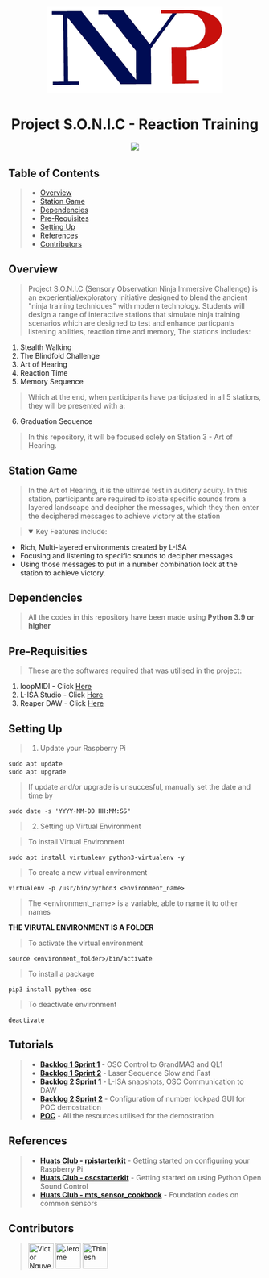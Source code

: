#
<h1 align="center">
  <img src="./Media Assests/NanyangPolyLogo.png" width = 350px height=170px>
</h1>

<h1 align="center">
  Project S.O.N.I.C - Reaction Training
</h1>


 
<p align="center">
  <a href="https://github.com/ntsd27/EGL314/commits/main"><img src="https://img.shields.io/github/last-commit/ntsd27/EGL-314.svg?style=for-the-badge"/></a>
</p>

## Table of Contents
> - [Overview](#overview)
> - [Station Game](#station-game)
> - [Dependencies](#dependencies)
> - [Pre-Requisites](#pre-requisities)
> - [Setting Up](#setting-up)
> - [References](#references)
> - [Contributors](#contributors)


## Overview
> Project S.O.N.I.C (Sensory Observation Ninja Immersive Challenge) is an experiential/exploratory initiative designed to blend the ancient "ninja training techniques" with modern technology. Students will design a range of interactive stations that simulate ninja training scenarios which are designed to test and enhance particpants listening abilities, reaction time and memory, The stations includes: 

1. Stealth Walking 
2. The Blindfold Challenge
3. Art of Hearing
4. Reaction Time
5. Memory Sequence

> Which at the end, when participants have participated in all 5 stations, they will be presented with a: 

6. Graduation Sequence

> In this repository, it will be focused solely on Station 3 - Art of Hearing.

## Station Game

> In the Art of Hearing, it  is the ultimae test in auditory acuity. In this station, participants are required to isolate specific sounds from a layered landscape and decipher the messages, which they then enter the deciphered messages to achieve victory at the station 

><details open>
> <summary>Key Features include:</summary>
* Rich, Multi-layered environments created by L-ISA 
* Focusing and listening to specific sounds to decipher messages 
* Using those messages to put in a number combination lock at the station to achieve victory.

## Dependencies
> All the codes in this repository have been made using **Python 3.9 or higher**

## Pre-Requisities
> These are the softwares required that was utilised in the project:
1. loopMIDI - Click [Here](https://www.tobias-erichsen.de/software/loopmidi.html)
2. L-ISA Studio - Click [Here](https://www.l-acoustics.com/products/l-isa-studio/#)
3. Reaper DAW - Click [Here](https://www.reaper.fm/download.php)

## Setting Up
> 1. Update your Raspberry Pi
   
   ```
   sudo apt update
   sudo apt upgrade
   ```
   
  > If update and/or upgrade is unsuccesful, manually set the date and time by
   
   ```
   sudo date -s 'YYYY-MM-DD HH:MM:SS"
   ```
> 2. Setting up Virtual Environment
   
  > To install Virtual Environment

   ```
   sudo apt install virtualenv python3-virtualenv -y
   ```

  > To create a new virtual environment

   ```
   virtualenv -p /usr/bin/python3 <environment_name>
   ```

 >   The <environment_name> is a variable, able to name it to other names

  **THE VIRUTAL ENVIRONMENT IS A FOLDER**
   
  > To activate the virtual environment

   ```
   source <environment_folder>/bin/activate
   ```

  > To install a package

   ```
   pip3 install python-osc
   ```

  > To deactivate environment
   
   ```
   deactivate
   ```


## Tutorials
> * **[Backlog 1 Sprint 1](./Backlog%201%20Sprint%201/B1S1.md)** - OSC Control to GrandMA3 and QL1 
> * **[Backlog 1 Sprint 2](./Backlog%201%20Sprint%202/B1S2.md)**  - Laser Sequence Slow and Fast
> * **[Backlog 2 Sprint 1](./Backlog%202%20Sprint%201/B2S1.md)** - L-ISA snapshots, OSC Communication to DAW 
>* **[Backlog 2 Sprint 2](./Backlog%202%20Sprint%202/B2S2.md)** - Configuration of number lockpad GUI for POC demostration
>* **[POC](./POC//POC.md)** - All the resources utilised for the demostration

## References
> - **[Huats Club - rpistarterkit](https://github.com/huats-club/rpistarterkit)** - Getting started on configuring your Raspberry Pi
> - **[Huats Club - oscstarterkit](https://github.com/huats-club/oscstarterkit)** - Getting started on using Python Open Sound Control
 >- **[Huats Club - mts_sensor_cookbook](https://github.com/huats-club/mts_sensor_cookbook)** - Foundation codes on common sensors


## Contributors
> <a href="https://github.com/KarmaLuvsU"><img src="https://avatars.githubusercontent.com/u/167286591?v=4" title="Victor Nguyen" width="50" height="50"></a>
<a href="https://github.com/Jerolaw"><img src="https://avatars.githubusercontent.com/u/132433711?v=4" title="Jerome" width="50" height="50"></a>
<a href="https://github.com/THINESH2024"><img src="https://avatars.githubusercontent.com/u/171120826?v=4" title="Thinesh" width="50" height="50"></a>

